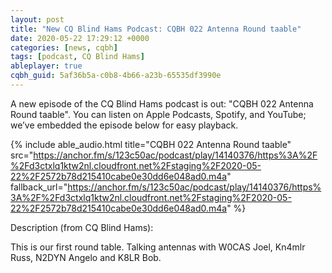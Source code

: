 ```yaml
---
layout: post
title: "New CQ Blind Hams Podcast: CQBH 022 Antenna Round taable"
date: 2020-05-22 17:29:12 +0000
categories: [news, cqbh]
tags: [podcast, CQ Blind Hams]
ableplayer: true
cqbh_guid: 5af36b5a-c0b8-4b66-a23b-65535df3990e
---
```


A new episode of the CQ Blind Hams podcast is out: "CQBH 022 Antenna Round taable". You can listen on Apple Podcasts, Spotify, and YouTube; we’ve embedded the episode below for easy playback.

{% include able_audio.html title="CQBH 022 Antenna Round taable" src="https://anchor.fm/s/123c50ac/podcast/play/14140376/https%3A%2F%2Fd3ctxlq1ktw2nl.cloudfront.net%2Fstaging%2F2020-05-22%2F2572b78d215410cabe0e30dd6e048ad0.m4a" fallback_url="https://anchor.fm/s/123c50ac/podcast/play/14140376/https%3A%2F%2Fd3ctxlq1ktw2nl.cloudfront.net%2Fstaging%2F2020-05-22%2F2572b78d215410cabe0e30dd6e048ad0.m4a" %}

Description (from CQ Blind Hams):

<p>This is our first round table. Talking antennas with W0CAS Joel, Kn4mlr Russ, N2DYN Angelo and K8LR Bob.</p>
